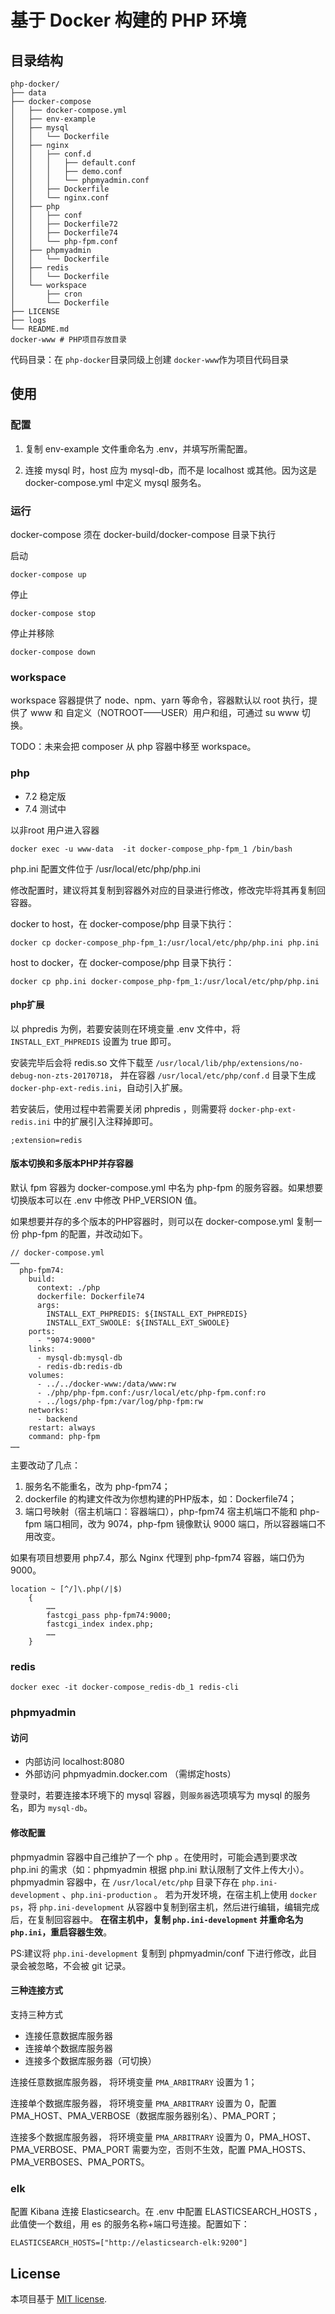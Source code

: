 # 基于 Docker 构建的 PHP 环境

## 目录结构

```
php-docker/
├── data
├── docker-compose
│   ├── docker-compose.yml
│   ├── env-example
│   ├── mysql
│   │   └── Dockerfile
│   ├── nginx
│   │   ├── conf.d
│   │   │   ├── default.conf
│   │   │   ├── demo.conf
│   │   │   └── phpmyadmin.conf
│   │   ├── Dockerfile
│   │   └── nginx.conf
│   ├── php
│   │   ├── conf
│   │   ├── Dockerfile72
│   │   ├── Dockerfile74
│   │   └── php-fpm.conf
│   ├── phpmyadmin
│   │   └── Dockerfile
│   ├── redis
│   │   └── Dockerfile
│   └── workspace
│       ├── cron
│       └── Dockerfile
├── LICENSE
├── logs
└── README.md
docker-www # PHP项目存放目录
```

代码目录：在 `php-docker`目录同级上创建 `docker-www`作为项目代码目录

## 使用

### 配置

1. 复制 env-example 文件重命名为 .env，并填写所需配置。

2. 连接 mysql 时，host 应为 mysql-db，而不是 localhost 或其他。因为这是 docker-compose.yml 中定义 mysql 服务名。

### 运行

docker-compose 须在 docker-build/docker-compose 目录下执行

启动

    docker-compose up
    
停止 

    docker-compose stop

停止并移除

    docker-compose down
    
### workspace

workspace 容器提供了 node、npm、yarn 等命令，容器默认以 root 执行，提供了 www 和 自定义（NOTROOT——USER）用户和组，可通过 su www 切换。

TODO：未来会把 composer 从 php 容器中移至 workspace。 

### php

- 7.2 稳定版
- 7.4 测试中

以非root 用户进入容器 

```shell
docker exec -u www-data  -it docker-compose_php-fpm_1 /bin/bash
```

php.ini 配置文件位于 /usr/local/etc/php/php.ini

修改配置时，建议将其复制到容器外对应的目录进行修改，修改完毕将其再复制回容器。

docker to host，在 docker-compose/php 目录下执行：

```shell
docker cp docker-compose_php-fpm_1:/usr/local/etc/php/php.ini php.ini
```

host to docker，在 docker-compose/php 目录下执行：

```shell
docker cp php.ini docker-compose_php-fpm_1:/usr/local/etc/php/php.ini
```

#### php扩展

以 phpredis 为例，若要安装则在环境变量 .env 文件中，将 `INSTALL_EXT_PHPREDIS` 设置为 true 即可。

安装完毕后会将 redis.so 文件下载至 `/usr/local/lib/php/extensions/no-debug-non-zts-20170718`，
并在容器 `/usr/local/etc/php/conf.d` 目录下生成 `docker-php-ext-redis.ini`，自动引入扩展。

若安装后，使用过程中若需要关闭 phpredis ，则需要将 `docker-php-ext-redis.ini` 中的扩展引入注释掉即可。

```
;extension=redis
```

#### 版本切换和多版本PHP并存容器

默认 fpm 容器为 docker-compose.yml 中名为 php-fpm 的服务容器。如果想要切换版本可以在 .env 中修改 PHP_VERSION 值。

如果想要并存的多个版本的PHP容器时，则可以在 docker-compose.yml 复制一份 php-fpm 的配置，并改动如下。

```
// docker-compose.yml
……
  php-fpm74:
    build:
      context: ./php
      dockerfile: Dockerfile74
      args:
        INSTALL_EXT_PHPREDIS: ${INSTALL_EXT_PHPREDIS}
        INSTALL_EXT_SWOOLE: ${INSTALL_EXT_SWOOLE}
    ports:
      - "9074:9000"
    links:
      - mysql-db:mysql-db
      - redis-db:redis-db
    volumes:
      - ../../docker-www:/data/www:rw
      - ./php/php-fpm.conf:/usr/local/etc/php-fpm.conf:ro
      - ../logs/php-fpm:/var/log/php-fpm:rw
    networks:
      - backend
    restart: always
    command: php-fpm
……
```

主要改动了几点：

1. 服务名不能重名，改为 php-fpm74；
2. dockerfile 的构建文件改为你想构建的PHP版本，如：Dockerfile74；
3. 端口号映射（宿主机端口：容器端口），php-fpm74 宿主机端口不能和 php-fpm 端口相同，改为 9074，php-fpm 镜像默认 9000 端口，所以容器端口不用改变。

如果有项目想要用 php7.4，那么 Nginx 代理到 php-fpm74 容器，端口仍为 9000。

```
location ~ [^/]\.php(/|$)
    {
        ……
        fastcgi_pass php-fpm74:9000;
        fastcgi_index index.php;
        ……
    }
```

### redis

```shell
docker exec -it docker-compose_redis-db_1 redis-cli
```

### phpmyadmin

#### 访问

- 内部访问 localhost:8080
- 外部访问 phpmyadmin.docker.com （需绑定hosts）

登录时，若要连接本环境下的 mysql 容器，则`服务器`选项填写为 mysql 的服务名，即为 `mysql-db`。

#### 修改配置

phpmyadmin 容器中自己维护了一个 php 。在使用时，可能会遇到要求改 php.ini 的需求（如：phpmyadmin 根据 php.ini 默认限制了文件上传大小）。
phpmyadmin 容器中，在 `/usr/local/etc/php` 目录下存在 `php.ini-development` 、`php.ini-production` 。
若为开发环境，在宿主机上使用 `docker ps`，将 `php.ini-development` 从容器中复制到宿主机，然后进行编辑，编辑完成后，在复制回容器中。
**在宿主机中，复制 `php.ini-development` 并重命名为 `php.ini`，重启容器生效**。

PS:建议将 `php.ini-development` 复制到 phpmyadmin/conf 下进行修改，此目录会被忽略，不会被 git 记录。 

#### 三种连接方式

支持三种方式

- 连接任意数据库服务器
- 连接单个数据库服务器
- 连接多个数据库服务器（可切换）

连接任意数据库服务器， 将环境变量 `PMA_ARBITRARY` 设置为 1；

连接单个数据库服务器， 将环境变量 `PMA_ARBITRARY` 设置为 0，配置 PMA_HOST、PMA_VERBOSE（数据库服务器别名）、PMA_PORT；

连接多个数据库服务器， 将环境变量 `PMA_ARBITRARY` 设置为 0，PMA_HOST、PMA_VERBOSE、PMA_PORT 需要为空，否则不生效，配置 PMA_HOSTS、PMA_VERBOSES、PMA_PORTS。

### elk

配置 Kibana 连接 Elasticsearch。在 .env 中配置 ELASTICSEARCH_HOSTS ，此值使一个数组，用 es 的服务名称+端口号连接。配置如下：

```
ELASTICSEARCH_HOSTS=["http://elasticsearch-elk:9200"]
```

## License

本项目基于 [MIT license](https://opensource.org/licenses/MIT).
